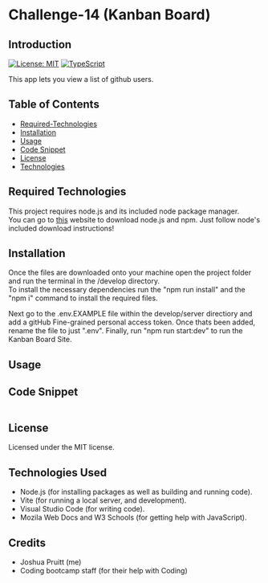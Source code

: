 # Challenge-14 (Kanban Board)

## Introduction

[![License: MIT](https://img.shields.io/badge/License-MIT-yellow.svg)](https://opensource.org/licenses/MIT)
[![TypeScript](https://badges.frapsoft.com/typescript/code/typescript.svg?v=101)](https://github.com/ellerbrock/typescript-badges/)

This app lets you view a list of github users.



## Table of Contents

- [Required-Technologies](#required-technologies)
- [Installation](#installation)
- [Usage](#usage)
- [Code Snippet](#code-snippet)
- [License](#license)
- [Technologies](#technologies-used)


## Required Technologies

This project requires node.js and its included node package manager.\
You can go to <a href="https://nodejs.org/en/download/package-manager">this</a> website to download node.js and npm. Just follow node's included download instructions!

## Installation

Once the files are downloaded onto your machine open the project folder and run the terminal in the /develop directory.\
To install the necessary dependencies run the "npm run install" and the "npm i" command to install the required files.

Next go to the .env.EXAMPLE file within the develop/server directiory and add a gitHub Fine-grained personal access token. Once thats been added, rename the file to just ".env". Finally, run "npm run start:dev" to run the Kanban Board Site.

## Usage

## Code Snippet

```

```

## License

Licensed under the MIT license.

## Technologies Used

<ul>
<li>Node.js (for installing packages as well as building and running code).</li>
<li>Vite (for running a local server, and development).</li>
<li>Visual Studio Code (for writing code).</li>
<li>Mozila Web Docs and W3 Schools (for getting help with JavaScript).</li>
</ul>

## Credits

<ul>
<li>Joshua Pruitt (me)</li>
<li>Coding bootcamp staff (for their help with Coding)</li>
<ul>


